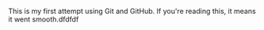 This is my first attempt using Git and GitHub. If you're reading this, it means it went smooth.dfdfdf